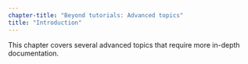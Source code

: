 ```yaml
---
chapter-title: "Beyond tutorials: Advanced topics"
title: "Introduction"
---
```


This chapter covers several advanced topics that require more in-depth documentation.